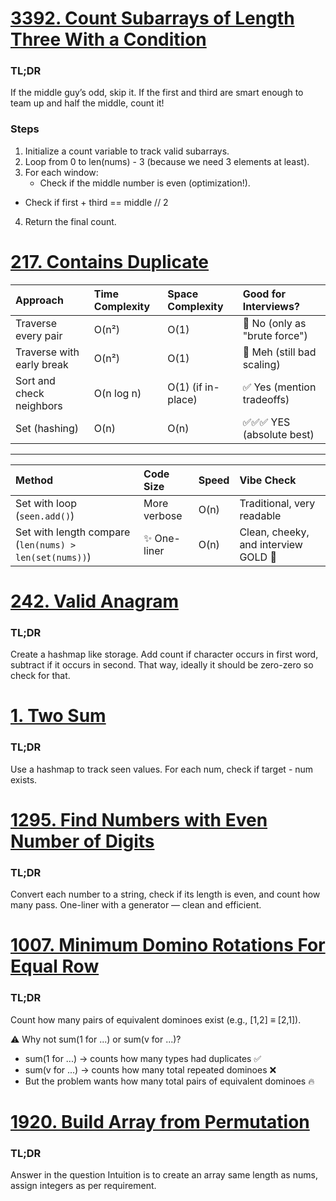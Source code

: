 # [3392. Count Subarrays of Length Three With a Condition](https://leetcode.com/problems/count-subarrays-of-length-three-with-a-condition/submissions/1619641396/?envType=daily-question&envId=2025-04-27)

### TL;DR
If the middle guy’s odd, skip it. If the first and third are smart enough to team up and half the middle, count it!

### Steps
1. Initialize a count variable to track valid subarrays.
2. Loop from 0 to len(nums) - 3 (because we need 3 elements at least).
3. For each window:
    - Check if the middle number is even (optimization!).
- Check if first + third == middle // 2 
4. Return the final count.

# [217. Contains Duplicate](https://leetcode.com/problems/contains-duplicate/)

| Approach                     | Time Complexity | Space Complexity | Good for Interviews?          |
|:------------------------------|:----------------|:-----------------|:-------------------------------|
| Traverse every pair           | O(n²)            | O(1)              | 🚫 No (only as "brute force")   |
| Traverse with early break     | O(n²)            | O(1)              | 🚫 Meh (still bad scaling)      |
| Sort and check neighbors      | O(n log n)       | O(1) (if in-place)| ✅ Yes (mention tradeoffs)      |
| Set (hashing)                 | O(n)             | O(n)              | ✅✅✅ YES (absolute best)       |

-------------------------------------------------------
| Method                        | Code Size      | Speed     | Vibe Check                          |
|:-------------------------------|:---------------|:----------|:------------------------------------|
| Set with loop (`seen.add()`)    | More verbose   | O(n)      | Traditional, very readable          |
| Set with length compare (`len(nums) > len(set(nums))`) | ✨ One-liner | O(n) | Clean, cheeky, and interview GOLD 🌟 |


# [242. Valid Anagram](https://leetcode.com/problems/valid-anagram/)

### TL;DR
Create a hashmap like storage. Add count if character occurs in first word, subtract if it occurs in second. That way, ideally it should be zero-zero so check for that.

# [1. Two Sum](https://leetcode.com/problems/two-sum)

### TL;DR
Use a hashmap to track seen values. For each num, check if target - num exists.

# [1295. Find Numbers with Even Number of Digits](https://leetcode.com/problems/find-numbers-with-even-number-of-digits/description/?envType=daily-question&envId=2025-04-30)

### TL;DR
Convert each number to a string, check if its length is even, and count how many pass. One-liner with a generator — clean and efficient.

# [1007. Minimum Domino Rotations For Equal Row](https://leetcode.com/problems/minimum-domino-rotations-for-equal-row/?envType=daily-question&envId=2025-05-03)

### TL;DR
Count how many pairs of equivalent dominoes exist (e.g., [1,2] ≡ [2,1]).

⚠️ Why not sum(1 for ...) or sum(v for ...)?
- sum(1 for ...) → counts how many types had duplicates ✅
- sum(v for ...) → counts how many total repeated dominoes ❌
- But the problem wants how many total pairs of equivalent dominoes 🔥

# [1920. Build Array from Permutation](https://leetcode.com/problems/build-array-from-permutation/?envType=daily-question&envId=2025-05-06)

### TL;DR
Answer in the question
Intuition is to create an array same length as nums, assign integers as per requirement.